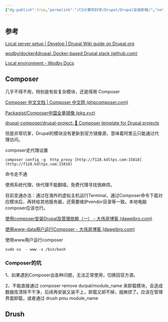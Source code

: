 ```yaml
---
{"dg-publish":true,"permalink":"/CS计算机科学/Drupal/Drupal安装卸载/","noteIcon":"","created":"2024-03-04T00:14:47.629+08:00","updated":"2024-03-21T00:17:34.569+08:00"}
---
```


## 参考

[Local server setup | Develop | Drupal Wiki guide on Drupal.org](https://www.drupal.org/docs/develop/local-server-setup)

[wodby/docker4drupal: Docker-based Drupal stack (github.com)](https://github.com/wodby/docker4drupal)

[Local environment - Wodby Docs](https://wodby.com/docs/1.0/stacks/drupal/local/#usage)

## Composer

几乎不得不用，特别是有些复杂模块，还是得用 Composer

[Composer 中文文档 | Composer 中文网 (phpcomposer.com)](https://docs.phpcomposer.com/)

[Packagist/Composer中国全量镜像 (pkg.xyz)](https://pkg.xyz/)

[drupal-composer/drupal-project: :rocket: Composer template for Drupal projects](https://github.com/drupal-composer/drupal-project)

但是非常坑爹，Drupal的模块没有更新到官方镜像源，意味着阿里云只能通过代理访问。

composer走代理设置

`composer config -g  http_proxy [http://f128.kdltps.com:15818](http://f128.kdltps.com:15818)`

命令走不通

使用系统代理，快代理不能翻墙，免费代理寻找很麻烦。

目前变通办法：通过在海外的虚拟主机运行Terminal，通过Composer命令下载对应模块后，再转给其他服务器，还需要维护vendor目录等一致。本地电脑composer应该也行。

[使用composer安装Drupal及管理依赖（一） - 大伟哥博客 (daweibro.com)](https://www.daweibro.com/node/269)

[使用www-data用户运行Composer - 大伟哥博客 (daweibro.com)](https://www.daweibro.com/node/270)

使用www用户运行composer

`sudo su  - www -s /bin/bash`

### Composer的坑

1、如果遇到Composer出各种问题，无法正常使用，切换回官方源。

2、不能直接通过 composer remove durpal/module_name 来卸载模块，会造成数据库清除不干净，后续再安装又装不上，卸载又卸不掉，就麻烦了。应该在管理界面卸载，或者通过 drush pmu module_name

## Drush
